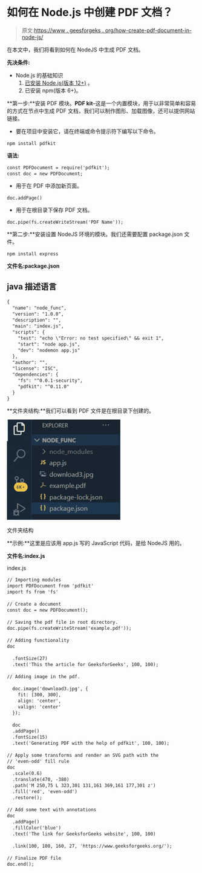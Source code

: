 # 如何在 Node.js 中创建 PDF 文档？

> 原文:[https://www . geesforgeks . org/how-create-pdf-document-in-node-js/](https://www.geeksforgeeks.org/how-to-create-pdf-document-in-node-js/)

在本文中，我们将看到如何在 NodeJS 中生成 PDF 文档。

**先决条件:**

*   Node.js 的基础知识
    1.  [已安装 Node.js(版本 12+)](https://www.geeksforgeeks.org/installation-of-node-js-on-windows/) 。
    2.  已安装 npm(版本 6+)。

**第一步:**安装 PDF 模块。**PDF kit**–这是一个内置模块，用于以非常简单和容易的方式在节点中生成 PDF 文档，我们可以制作图形、加载图像，还可以提供网站链接。

*   要在项目中安装它，请在终端或命令提示符下编写以下命令。

```
npm install pdfkit
```

**语法:**

```
const PDFDocument = require('pdfkit');
const doc = new PDFDocument;
```

*   用于在 PDF 中添加新页面。

```
doc.addPage()
```

*   用于在根目录下保存 PDF 文档。

```
doc.pipe(fs.createWriteStream('PDF Name'));
```

**第二步:**安装设置 NodeJS 环境的模块。我们还需要配置 package.json 文件。

```
npm install express
```

**文件名:package.json**

## java 描述语言

```
{
  "name": "node_func",
  "version": "1.0.0",
  "description": "",
  "main": "index.js",
  "scripts": {
    "test": "echo \"Error: no test specified\" && exit 1",
    "start": "node app.js",
    "dev": "nodemon app.js"
  },
  "author": "",
  "license": "ISC",
  "dependencies": {
    "fs": "^0.0.1-security",
    "pdfkit": "^0.11.0"
  }
}
```

**文件夹结构:**我们可以看到 PDF 文件是在根目录下创建的。

![](img/6cf5f113123b8a0cdb1e4fc020312f23.png)

文件夹结构

**示例:**这里是应该用 app.js 写的 JavaScript 代码，是给 NodeJS 用的。

**文件名:index.js**

index.js

```
// Importing modules
import PDFDocument from 'pdfkit'
import fs from 'fs'

// Create a document
const doc = new PDFDocument();

// Saving the pdf file in root directory.
doc.pipe(fs.createWriteStream('example.pdf'));

// Adding functionality
doc

  .fontSize(27)
  .text('This the article for GeeksforGeeks', 100, 100);

// Adding image in the pdf.

  doc.image('download3.jpg', {
    fit: [300, 300],
    align: 'center',
    valign: 'center'
  });

  doc
  .addPage()
  .fontSize(15)
  .text('Generating PDF with the help of pdfkit', 100, 100);

// Apply some transforms and render an SVG path with the 
// 'even-odd' fill rule
doc
  .scale(0.6)
  .translate(470, -380)
  .path('M 250,75 L 323,301 131,161 369,161 177,301 z')
  .fill('red', 'even-odd')
  .restore();

// Add some text with annotations
doc
  .addPage()
  .fillColor('blue')
  .text('The link for GeeksforGeeks website', 100, 100)

  .link(100, 100, 160, 27, 'https://www.geeksforgeeks.org/');

// Finalize PDF file
doc.end();
```